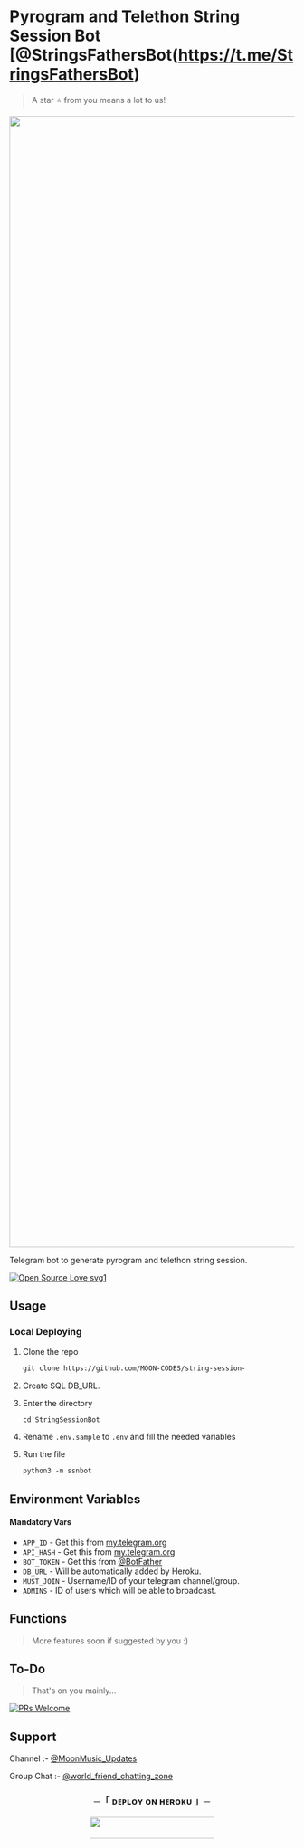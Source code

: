 # Pyrogram and Telethon String Session Bot [@StringsFathersBot(https://t.me/StringsFathersBot)

> A star ⭐ from you means a lot to us!

<p align="center"><a href="https://github.com/MOON-CODES/string-session-"><img src="https://telegra.ph/file/7ec22c82f580a334dd13e.jpg" width="2000"></a></p>

Telegram bot to generate pyrogram and telethon string session.

[![Open Source Love svg1](https://badges.frapsoft.com/os/v1/open-source.svg?v=103)](https://github.com/ellerbrock/open-source-badges/)

## Usage


### Local Deploying

1. Clone the repo
   ```markdown
   git clone https://github.com/MOON-CODES/string-session-
   ```
2. Create SQL DB_URL.

3. Enter the directory
   ```markdown
   cd StringSessionBot
   ```
   
4. Rename `.env.sample` to `.env` and fill the needed variables

5. Run the file
   ```markdown
   python3 -m ssnbot
   ```

## Environment Variables

#### Mandatory Vars

- `APP_ID` - Get this from [my.telegram.org](https://my.telegram.org/auth)
- `API_HASH` - Get this from [my.telegram.org](https://my.telegram.org/auth)
- `BOT_TOKEN` - Get this from [@BotFather](https://t.me/BotFather)
- `DB_URL` - Will be automatically added by Heroku.
- `MUST_JOIN` - Username/ID of your telegram channel/group.
- `ADMINS` - ID of users which will be able to broadcast.

## Functions

> More features soon if suggested by you :)

## To-Do

> That's on you mainly...

[![PRs Welcome](https://img.shields.io/badge/PRs-welcome-brightgreen.svg?style=flat-square)](http://makeapullrequest.com)


## Support

Channel :- [@MoonMusic_Updates](https://t.me/MoonMusic_Updates)

Group Chat :- [@world_friend_chatting_zone](https://t.me/world_friend_chatting_zone)


<h3 align="center">
    ─「 ᴅᴇᴩʟᴏʏ ᴏɴ ʜᴇʀᴏᴋᴜ 」─
</h3>

<p align="center"><a href="https://dashboard.heroku.com/new?template=https://github.com/MOON-CODES/moonXstring-"> <img src="https://img.shields.io/badge/Deploy%20On%20Heroku-black?style=for-the-badge&logo=heroku" width="220" height="38.45"/></a></p>
